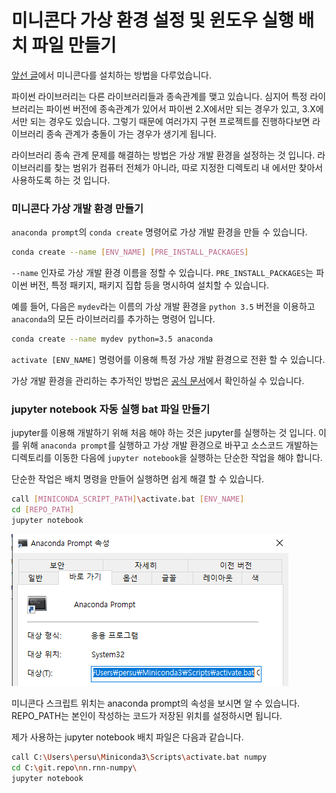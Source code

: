 # 미니콘다 가상 환경 설정 및 윈도우 실행 배치 파일 만들기

[앞선 글](2018-12-31-tensorflow-with-miniconda.md)에서 미니콘다를 설치하는 방법을 다루었습니다.

파이썬 라이브러리는 다른 라이브러리들과 종속관계를 맺고 있습니다. 심지어 특정 라이브러리는 파이썬 버전에 종속관계가 있어서 파이썬 2.X에서만 되는 경우가 있고, 3.X에서만 되는 경우도 있습니다. 그렇기 때문에 여러가지 구현 프로젝트를 진행하다보면 라이브러리 종속 관계가 충돌이 가는 경우가 생기게 됩니다.

라이브러리 종속 관계 문제를 해결하는 방법은 가상 개발 환경을 설정하는 것 입니다. 라이브러리를 찾는 범위가 컴퓨터 전체가 아니라, 따로 지정한 디렉토리 내 에서만 찾아서 사용하도록 하는 것 입니다.

### 미니콘다 가상 개발 환경 만들기

`anaconda prompt`의 `conda create` 명령어로 가상 개발 환경을 만들 수 있습니다.

```sh
conda create --name [ENV_NAME] [PRE_INSTALL_PACKAGES]
```

`--name` 인자로 가상 개발 환경 이름을 정할 수 있습니다. `PRE_INSTALL_PACKAGES`는 파이썬 버전, 특정 패키지, 패키지 집합 등을 명시하여 설치할 수 있습니다.

예를 들어, 다음은 `mydev`라는 이름의 가상 개발 환경을 `python 3.5` 버전을 이용하고 `anaconda`의 모든 라이브러리를 추가하는 명령어 입니다.

```sh
conda create --name mydev python=3.5 anaconda
```

`activate [ENV_NAME]` 명령어를 이용해 특정 가상 개발 환경으로 전환 할 수 있습니다.

가상 개발 환경을 관리하는 추가적인 방법은 [공식 문서](https://conda.io/docs/user-guide/tasks/manage-environments.html)에서 확인하실 수 있습니다.

### jupyter notebook 자동 실행 bat 파일 만들기

jupyter를 이용해 개발하기 위해 처음 해야 하는 것은 jupyter를 실행하는 것 입니다. 이를 위해 `anaconda prompt`를 실행하고 가상 개발 환경으로 바꾸고 소스코드 개발하는 디렉토리를 이동한 다음에 `jupyter notebook`을 실행하는 단순한 작업을 해야 합니다.

단순한 작업은 배치 명령을 만들어 실행하면 쉽게 해결 할 수 있습니다.

```sh
call [MINICONDA_SCRIPT_PATH]\activate.bat [ENV_NAME]
cd [REPO_PATH]
jupyter notebook
```

![](../assets/2018-01-10-virtual-env-miniconda-windows-bat-jupyter/2019-01-10-11-54-02.png)

미니콘다 스크립트 위치는 anaconda prompt의 속성을 보시면 알 수 있습니다. REPO_PATH는 본인이 작성하는 코드가 저장된 위치를 설정하시면 됩니다.

제가 사용하는 jupyter notebook 배치 파일은 다음과 같습니다.

```sh
call C:\Users\persu\Miniconda3\Scripts\activate.bat numpy
cd C:\git.repo\nn.rnn-numpy\
jupyter notebook
```